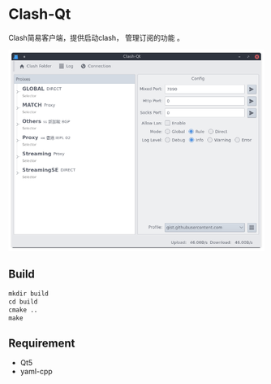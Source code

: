 # Clash-Qt
Clash简易客户端，提供启动clash， 管理订阅的功能
。

![主界面](https://github.com/ForeverCyril/Clash-Qt/raw/master/res/media/pic_dashboard.png)

## Build

```shell script
mkdir build
cd build
cmake ..
make
```

## Requirement

- Qt5
- yaml-cpp